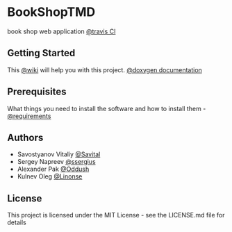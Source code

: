 # BookShopTMD
book shop web application [@travis CI](https://travis-ci.com/Savital/BookShopTMD.svg?branch=master)

## Getting Started
This [@wiki](https://github.com/Savital/BookShopTMD/wiki) will help you with this project.
[@doxygen documentation](https://savital.github.io/BookShopTMD/)

## Prerequisites
What things you need to install the software and how to install them - [@requirements](https://github.com/Savital/BookShopTMD/blob/master/requirements.txt)

## Authors
* Savostyanov Vitaliy [@Savital](https://github.com/Savital)
* Sergey Napreev [@ssergius](https://github.com/ssergius)
* Alexander Pak [@Oddush](https://github.com/Oddush)
* Kulnev Oleg [@Linonse](https://github.com/Linonse)

## License
This project is licensed under the MIT License - see the LICENSE.md file for details
